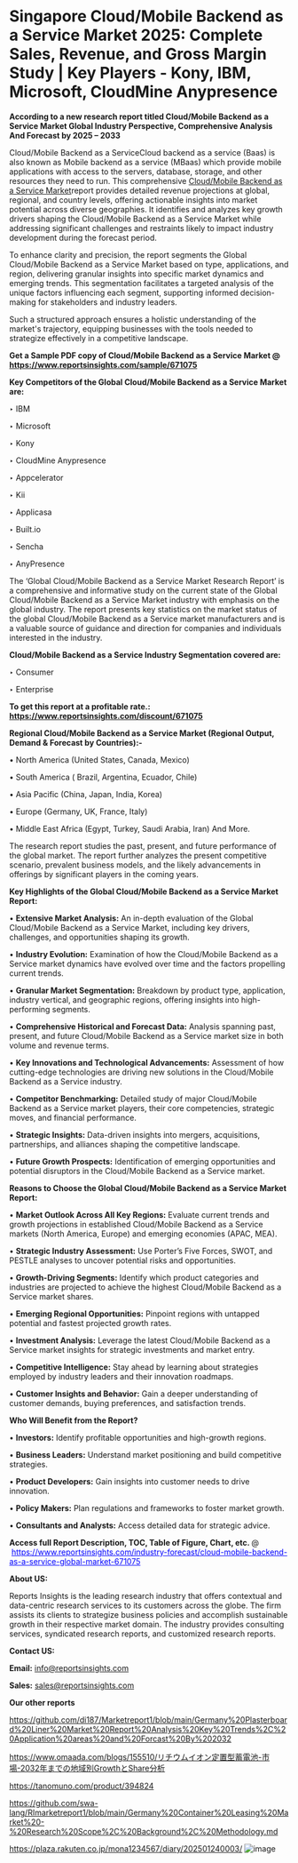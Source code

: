 # Singapore Cloud/Mobile Backend as a Service Market 2025: Complete Sales, Revenue, and Gross Margin Study | Key Players - Kony, IBM, Microsoft, CloudMine Anypresence

<strong>According to a new research report titled Cloud/Mobile Backend as a Service Market Global Industry Perspective, Comprehensive Analysis And Forecast by 2025 – 2033</strong>

Cloud/Mobile Backend as a ServiceCloud backend as a service (Baas) is also known as Mobile backend as a service (MBaas) which provide mobile applications with access to the servers, database, storage, and other resources they need to run. This comprehensive <a href=https://www.reportsinsights.com/sample/671075>Cloud/Mobile Backend as a Service Market</a>report provides detailed revenue projections at global, regional, and country levels, offering actionable insights into market potential across diverse geographies. It identifies and analyzes key growth drivers shaping the Cloud/Mobile Backend as a Service Market while addressing significant challenges and restraints likely to impact industry development during the forecast period.

To enhance clarity and precision, the report segments the Global Cloud/Mobile Backend as a Service Market based on type, applications, and region, delivering granular insights into specific market dynamics and emerging trends. This segmentation facilitates a targeted analysis of the unique factors influencing each segment, supporting informed decision-making for stakeholders and industry leaders.

Such a structured approach ensures a holistic understanding of the market's trajectory, equipping businesses with the tools needed to strategize effectively in a competitive landscape.

<strong>Get a Sample PDF copy of Cloud/Mobile Backend as a Service Market </strong><strong>@<a href=https://www.reportsinsights.com/sample/671075 style=color:#0000ff;> https://www.reportsinsights.com/sample/671075</a></strong></font>

<strong>Key Competitors of the Global Cloud/Mobile Backend as a Service Market are:</strong>

‣ IBM

‣ Microsoft

‣ Kony

‣ CloudMine Anypresence

‣ Appcelerator

‣ Kii

‣ Applicasa

‣ Built.io

‣ Sencha

‣ AnyPresence

The ‘Global Cloud/Mobile Backend as a Service Market Research Report’ is a comprehensive and informative study on the current state of the Global Cloud/Mobile Backend as a Service Market industry with emphasis on the global industry. The report presents key statistics on the market status of the global Cloud/Mobile Backend as a Service market manufacturers and is a valuable source of guidance and direction for companies and individuals interested in the industry.

<strong>Cloud/Mobile Backend as a Service Industry Segmentation covered are:</strong>

‣ Consumer

‣ Enterprise

<strong>To get this report at a profitable rate.: <a href=https://www.reportsinsights.com/discount/671075 style=color:#0000ff;>https://www.reportsinsights.com/discount/671075</a></strong></font>

<strong>Regional Cloud/Mobile Backend as a Service Market (Regional Output, Demand &amp; Forecast by Countries):-</strong>

• North America (United States, Canada, Mexico)

• South America ( Brazil, Argentina, Ecuador, Chile)

• Asia Pacific (China, Japan, India, Korea)

• Europe (Germany, UK, France, Italy)

• Middle East Africa (Egypt, Turkey, Saudi Arabia, Iran) And More.

The research report studies the past, present, and future performance of the global market. The report further analyzes the present competitive scenario, prevalent business models, and the likely advancements in offerings by significant players in the coming years.

<strong>Key Highlights of the Global Cloud/Mobile Backend as a Service Market Report:</strong>

• <strong>Extensive Market Analysis:</strong> An in-depth evaluation of the Global Cloud/Mobile Backend as a Service Market, including key drivers, challenges, and opportunities shaping its growth.

• <strong>Industry Evolution:</strong> Examination of how the Cloud/Mobile Backend as a Service market dynamics have evolved over time and the factors propelling current trends.

• <strong>Granular Market Segmentation:</strong> Breakdown by product type, application, industry vertical, and geographic regions, offering insights into high-performing segments.

• <strong>Comprehensive Historical and Forecast Data:</strong> Analysis spanning past, present, and future Cloud/Mobile Backend as a Service market size in both volume and revenue terms.

• <strong>Key Innovations and Technological Advancements:</strong> Assessment of how cutting-edge technologies are driving new solutions in the Cloud/Mobile Backend as a Service industry.

• <strong>Competitor Benchmarking:</strong> Detailed study of major Cloud/Mobile Backend as a Service market players, their core competencies, strategic moves, and financial performance.

• <strong>Strategic Insights:</strong> Data-driven insights into mergers, acquisitions, partnerships, and alliances shaping the competitive landscape.

• <strong>Future Growth Prospects:</strong> Identification of emerging opportunities and potential disruptors in the Cloud/Mobile Backend as a Service market.

<strong>Reasons to Choose the Global Cloud/Mobile Backend as a Service Market Report:</strong>

• <strong>Market Outlook Across All Key Regions:</strong> Evaluate current trends and growth projections in established Cloud/Mobile Backend as a Service markets (North America, Europe) and emerging economies (APAC, MEA).

• <strong>Strategic Industry Assessment:</strong> Use Porter’s Five Forces, SWOT, and PESTLE analyses to uncover potential risks and opportunities.

• <strong>Growth-Driving Segments:</strong> Identify which product categories and industries are projected to achieve the highest Cloud/Mobile Backend as a Service market shares.

• <strong>Emerging Regional Opportunities:</strong> Pinpoint regions with untapped potential and fastest projected growth rates.

• <strong>Investment Analysis:</strong> Leverage the latest Cloud/Mobile Backend as a Service market insights for strategic investments and market entry.

• <strong>Competitive Intelligence:</strong> Stay ahead by learning about strategies employed by industry leaders and their innovation roadmaps.

• <strong>Customer Insights and Behavior:</strong> Gain a deeper understanding of customer demands, buying preferences, and satisfaction trends.

<strong>Who Will Benefit from the Report?</strong>

• <strong>Investors:</strong> Identify profitable opportunities and high-growth regions.

• <strong>Business Leaders:</strong> Understand market positioning and build competitive strategies.

• <strong>Product Developers:</strong> Gain insights into customer needs to drive innovation.

• <strong>Policy Makers:</strong> Plan regulations and frameworks to foster market growth.

• <strong>Consultants and Analysts:</strong> Access detailed data for strategic advice.
</ul>
<strong>Access full Report Description, TOC, Table of Figure, Chart, etc. </strong>@  <a href=https://www.reportsinsights.com/industry-forecast/cloud-mobile-backend-as-a-service-global-market-671075 style=color:#0000ff;>https://www.reportsinsights.com/industry-forecast/cloud-mobile-backend-as-a-service-global-market-671075</a></font>

<strong><strong>About US</strong>:</strong>

Reports Insights is the leading research industry that offers contextual and data-centric research services to its customers across the globe. The firm assists its clients to strategize business policies and accomplish sustainable growth in their respective market domain. The industry provides consulting services, syndicated research reports, and customized research reports.

<strong>Contact US:</strong>

<p class=""""><b>Email:</b> <a href=mailto:info@reportsinsights.com>info@reportsinsights.com</a></p>
<p class=""""><b>Sales:</b> <a href=mailto:sales@reportsinsights.com>sales@reportsinsights.com</a></p>

<strong>Our other reports</strong>

<a href=https://github.com/di187/Marketreport1/blob/main/Germany%20Plasterboard%20Liner%20Market%20Report%20Analysis%20Key%20Trends%2C%20Application%20areas%20and%20Forcast%20By%202032>https://github.com/di187/Marketreport1/blob/main/Germany%20Plasterboard%20Liner%20Market%20Report%20Analysis%20Key%20Trends%2C%20Application%20areas%20and%20Forcast%20By%202032</a>

<a href=https://www.omaada.com/blogs/155510/リチウムイオン定置型蓄電池-市場-2032年までの地域別GrowthとShare分析>https://www.omaada.com/blogs/155510/リチウムイオン定置型蓄電池-市場-2032年までの地域別GrowthとShare分析</a>

<a href=https://tanomuno.com/product/394824>https://tanomuno.com/product/394824</a>

<a href=https://github.com/swa-lang/RImarketreport1/blob/main/Germany%20Container%20Leasing%20Market%20-%20Research%20Scope%2C%20Background%2C%20Methodology.md>https://github.com/swa-lang/RImarketreport1/blob/main/Germany%20Container%20Leasing%20Market%20-%20Research%20Scope%2C%20Background%2C%20Methodology.md</a>

<a href=https://plaza.rakuten.co.jp/mona1234567/diary/202501240003/>https://plaza.rakuten.co.jp/mona1234567/diary/202501240003/</a>
![image](https://github.com/user-attachments/assets/f2dc39ad-4a2d-4e35-84a4-25865ab7e41a)
